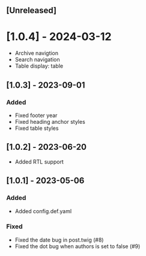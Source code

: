 ## [Unreleased]

# [1.0.4] - 2024-03-12
- Archive navigtion
- Search navigation
- Table display: table

## [1.0.3] - 2023-09-01

### Added
- Fixed footer year
- Fixed heading anchor styles
- Fixed table styles

## [1.0.2] - 2023-06-20
- Added RTL support

## [1.0.1] - 2023-05-06

### Added

- Added config.def.yaml

### Fixed

- Fixed the date bug in post.twig (#8)
- Fixed the dot bug when authors is set to false (#9)
